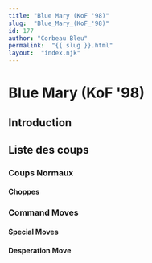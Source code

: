 ```yaml
---
title: "Blue Mary (KoF '98)"
slug:  "Blue_Mary_(KoF_'98)"
id: 177
author: "Corbeau Bleu"
permalink:  "{{ slug }}.html"
layout:  "index.njk"
---
```


# Blue Mary (KoF '98)

## Introduction

## Liste des coups

### Coups Normaux

#### Choppes

### Command Moves

#### Special Moves

#### Desperation Move
